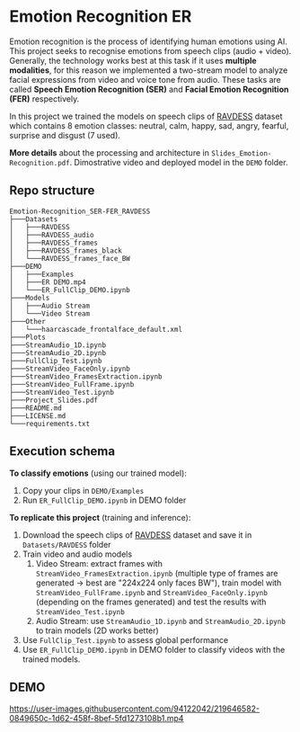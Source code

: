 # Emotion Recognition ER

Emotion recognition is the process of identifying human emotions using AI. This project seeks to recognise emotions from speech clips (audio + video). Generally, the technology works best at this task if it uses **multiple modalities**, for this reason we implemented a two-stream model to analyze facial expressions from video and voice tone from audio. These tasks are called **Speech Emotion Recognition (SER)** and **Facial Emotion Recognition (FER)** respectively.

In this project we trained the models on speech clips of [RAVDESS](https://zenodo.org/record/1188976#.Y-9hqHbMK38) dataset which contains 8 emotion classes: neutral, calm, happy, sad, angry, fearful, surprise and disgust (7 used).

**More details** about the processing and architecture in `Slides_Emotion-Recognition.pdf`. Dimostrative video and deployed model in the `DEMO` folder.

## Repo structure
```
Emotion-Recognition_SER-FER_RAVDESS
├───Datasets
│   ├───RAVDESS
│   ├───RAVDESS_audio
│   ├───RAVDESS_frames
│   ├───RAVDESS_frames_black
│   └───RAVDESS_frames_face_BW
├───DEMO
│   ├───Examples
│   ├───ER DEMO.mp4
│   └───ER_FullClip_DEMO.ipynb
├───Models
│   ├───Audio Stream
│   └───Video Stream
├───Other
│   └───haarcascade_frontalface_default.xml
├───Plots
├───StreamAudio_1D.ipynb
├───StreamAudio_2D.ipynb
├───FullClip_Test.ipynb
├───StreamVideo_FaceOnly.ipynb
├───StreamVideo_FramesExtraction.ipynb
├───StreamVideo_FullFrame.ipynb
├───StreamVideo_Test.ipynb
├───Project_Slides.pdf
├───README.md
├───LICENSE.md
└───requirements.txt
```

## Execution schema
**To classify emotions** (using our trained model):
1. Copy your clips in `DEMO/Examples`
2. Run `ER_FullClip_DEMO.ipynb` in DEMO folder

**To replicate this project** (training and inference):
1. Download the speech clips of [RAVDESS](https://zenodo.org/record/1188976#.Y-9hqHbMK38) dataset and save it in `Datasets/RAVDESS` folder
2. Train video and audio models
    1. Video Stream: extract frames with `StreamVideo_FramesExtraction.ipynb` (multiple type of frames are generated -> best are "224x224 only faces BW"), train model with `StreamVideo_FullFrame.ipynb` and `StreamVideo_FaceOnly.ipynb` (depending on the frames generated) and test the results with `StreamVideo_Test.ipynb`
    2. Audio Stream: use `StreamAudio_1D.ipynb` and `StreamAudio_2D.ipynb` to train models (2D works better)
3. Use `FullClip_Test.ipynb` to assess global performance
4. Use `ER_FullClip_DEMO.ipynb` in DEMO folder to classify videos with the trained models.

## DEMO
https://user-images.githubusercontent.com/94122042/219646582-0849650c-1d62-458f-8bef-5fd1273108b1.mp4

